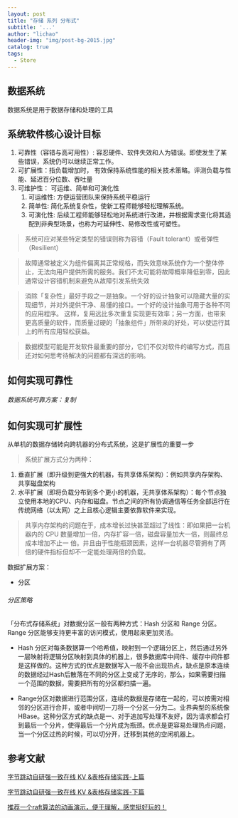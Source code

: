 ```yaml
---
layout: post
title: "存储 系列 分布式"
subtitle: '...'
author: "lichao"
header-img: "img/post-bg-2015.jpg"
catalog: true
tags:
  - Store
---
```


## 数据系统
数据系统是用于数据存储和处理的工具

## 系统软件核心设计目标
1. 可靠性（容错与高可用性）: 容忍硬件、软件失效和人为错误。即使发生了某些错误，系统仍可以继续正常工作。
2. 可扩展性：指负载增加时， 有效保持系统性能的相关技术策略。评测负载与性能、延迟百分位数、吞吐量
3. 可维护性： 可运维、简单和可演化性
   1. 可运维性: 方便运营团队来保持系统平稳运行
   2. 简单性: 简化系统复杂性，使新工程师能够轻松理解系统。
   3. 可演化性: 后续工程师能够轻松地对系统进行改进，井根据需求变化将其适配到非典型场景，也称为可延伸性、易修改性或可塑性。

> 系统可应对某些特定类型的错误则称为容错（Fault tolerant）或者弹性（Resilient）

> 故障通常被定义为组件偏离其正常规格，而失效意味系统作为一个整体停止，无法向用户提供所需的服务。我们不太可能将故障概率降低到零，因此通常设计容错机制来避免从故障引发系统失效

> 消除「复杂性」最好手段之一是抽象。一个好的设计抽象可以隐藏大量的实现细节，并对外提供干净、易懂的接口。一个好的设计抽象可用于各种不同的应用程序。
这样，复用远比多次重复实现更有效率；另一方面，也带来更高质量的软件，而质量过硬的「抽象组件」所带来的好处，可以使运行其上的所有应用轻松获益。

> 数据模型可能是开发软件最重要的部分，它们不仅对软件的编写方式，而且还对如何思考待解决的问题都有深远的影响。

## 如何实现可靠性


###### 数据系统可靠方案：复制

## 如何实现可扩展性
从单机的数据存储转向跨机器的分布式系统，这是扩展性的重要一步

> 系统扩展方式分为两种：
1. 垂直扩展（即升级到更强大的机器，有共享体系架构）：例如共享内存架构、共享磁盘架构
2. 水平扩展（即将负载分布到多个更小的机器，无共享体系架构）：每个节点独立使用本地的CPU、内存和磁盘。节点之间的所有协调通信等任务全部运行在传统网络（以太网）之上且核心逻辑主要依靠软件来实现。

> 共享内存架构的问题在于，成本增长过快甚至超过了线性：即如果把一台机器内的 CPU 数量增加一倍，内存扩容一倍，磁盘容量加大一倍，则最终总成本增加不止一
倍。井且由于性能瓶颈因素，这样一台机器尽管拥有了两倍的硬件指标但却不一定能处理两倍的负载。

数据扩展方案：
* 分区


###### 分区策略
「分布式存储系统」对数据分区一般有两种方式：Hash 分区和 Range 分区。Range 分区能够支持更丰富的访问模式，使用起来更加灵活。

* Hash 分区对每条数据算一个哈希值，映射到一个逻辑分区上，然后通过另外一层映射将逻辑分区映射到具体的机器上，很多数据库中间件、缓存中间件都是这样做的。这种方式的优点是数据写入一般不会出现热点，缺点是原本连续的数据经过Hash后散落在不同的分区上变成了无序的，那么，如果需要扫描一个范围的数据，需要把所有的分区都扫描一遍。

* Range分区对数据进行范围分区，连续的数据是存储在一起的，可以按需对相邻的分区进行合并，或者中间切一刀将一个分区一分为二。业界典型的系统像HBase。这种分区方式的缺点是一、对于追加写处理不友好，因为请求都会打到最后一个分片，使得最后一个分片成为瓶颈。优点是更容易处理热点问题，当一个分区过热的时候，可以切分开，迁移到其他的空闲机器上。




## 参考文献
[字节跳动自研强一致在线 KV &表格存储实践-上篇](https://mp.weixin.qq.com/s?__biz=MzI1MzYzMjE0MQ==&mid=2247485932&idx=1&sn=28394ff3b8ac272852f22105c3768d0f&chksm=e9d0c20edea74b18d6d8eaa0720c52351b4bfaeb0ebde24e08db4c899012d2ad90c2aa977806&token=911418867&lang=zh_CN&scene=21#wechat_redirect)

[字节跳动自研强一致在线 KV &表格存储实践-下篇](https://mp.weixin.qq.com/s?__biz=MzI1MzYzMjE0MQ==&mid=2247485942&idx=1&sn=01192ff69299de3a007de789ac84564b&chksm=e9d0c214dea74b0245c5d4ac0854d23a113ccc55e3ee042fc1239e14d5860817f1d88fc9befa&token=1461619284&lang=zh_CN#rd)

[推荐一个raft算法的动画演示，便于理解，感觉挺好玩的！](http://thesecretlivesofdata.com/raft/)
